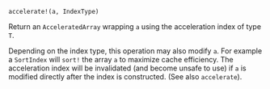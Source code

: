 ```
accelerate!(a, IndexType)
```

Return an `AcceleratedArray` wrapping `a` using the acceleration index of type `T`.

Depending on the index type, this operation may also modify `a`. For example a `SortIndex` will `sort!` the array `a` to maximize cache efficiency. The acceleration index will be invalidated (and become unsafe to use) if `a` is modified directly after the index is constructed. (See also `accelerate`).
